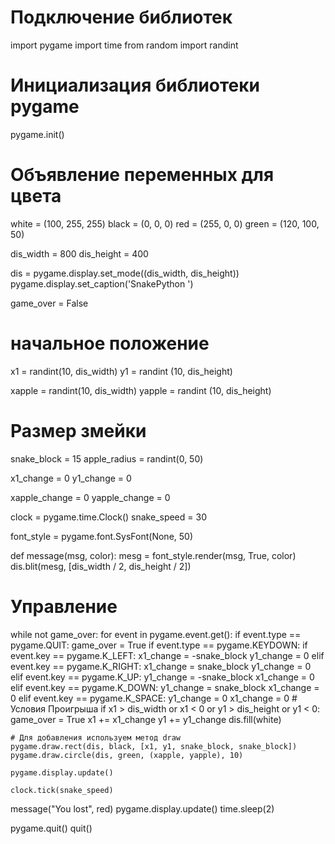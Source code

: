 # Подключение библиотек
import pygame
import time
from random import randint

# Инициализация библиотеки pygame
pygame.init()

# Объявление переменных для цвета
white = (100, 255, 255)
black = (0, 0, 0)
red = (255, 0, 0)
green = (120, 100, 50)

dis_width = 800
dis_height = 400

dis = pygame.display.set_mode((dis_width, dis_height))
pygame.display.set_caption('SnakePython ')

game_over = False
#  начальное положение
x1 = randint(10, dis_width)
y1 = randint (10, dis_height)

xapple = randint(10, dis_width)
yapple = randint (10, dis_height)

# Размер змейки
snake_block = 15
apple_radius = randint(0, 50)

x1_change = 0
y1_change = 0

xapple_change = 0
yapple_change = 0

clock = pygame.time.Clock()
snake_speed = 30

font_style = pygame.font.SysFont(None, 50)


def message(msg, color):
    mesg = font_style.render(msg, True, color)
    dis.blit(mesg, [dis_width / 2, dis_height / 2])

# Управление
while not game_over:
    for event in pygame.event.get():
        if event.type == pygame.QUIT:
            game_over = True
        if event.type == pygame.KEYDOWN:
            if event.key == pygame.K_LEFT:
                x1_change = -snake_block
                y1_change = 0
            elif event.key == pygame.K_RIGHT:
                x1_change = snake_block
                y1_change = 0
            elif event.key == pygame.K_UP:
                y1_change = -snake_block
                x1_change = 0
            elif event.key == pygame.K_DOWN:
                y1_change = snake_block
                x1_change = 0
            elif event.key == pygame.K_SPACE:
                y1_change = 0
                x1_change = 0
    # Условия Проигрыша
    if x1 > dis_width or x1 < 0 or y1 > dis_height or y1 < 0:
        game_over = True
    x1 += x1_change
    y1 += y1_change
    dis.fill(white)

    # Для добавления используем метод draw
    pygame.draw.rect(dis, black, [x1, y1, snake_block, snake_block])
    pygame.draw.circle(dis, green, (xapple, yapple), 10)

    pygame.display.update()

    clock.tick(snake_speed)

message("You lost", red)
pygame.display.update()
time.sleep(2)

pygame.quit()
quit()
